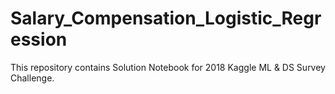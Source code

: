 # Salary_Compensation_Logistic_Regression
This repository contains Solution Notebook  for 2018 Kaggle ML &amp; DS Survey Challenge.
